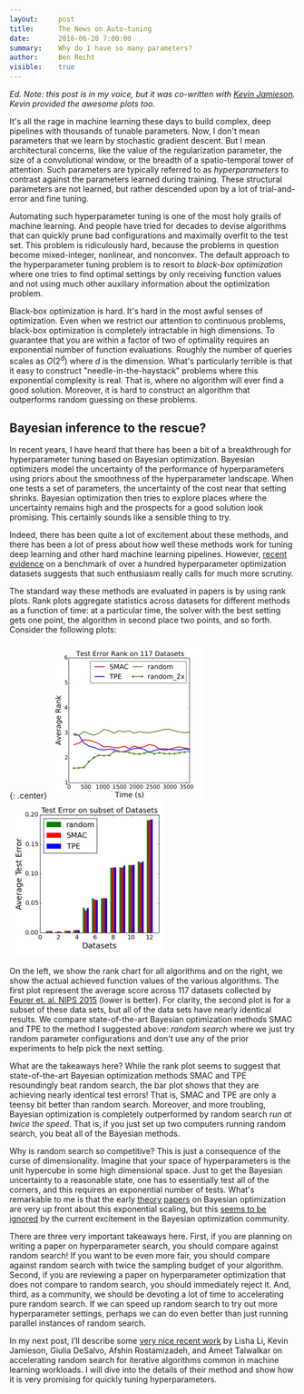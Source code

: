 ```yaml
---
layout:     post
title:      The News on Auto-tuning
date:       2016-06-20 7:00:00
summary:    Why do I have so many parameters?
author:     Ben Recht
visible:    true
---
```


*Ed. Note: this post is in my voice, but it was co-written with [Kevin Jamieson](http://people.eecs.berkeley.edu/~kjamieson/about.html).  Kevin provided the awesome plots too.*

It's all the rage in machine learning these days to build complex, deep pipelines with thousands of tunable parameters.  Now, I don't mean parameters that we learn by stochastic gradient descent.  But I mean architectural concerns, like the value of the regularization parameter, the size of a convolutional window, or the breadth of a spatio-temporal tower of attention.  Such parameters are typically referred to as *hyperparameters* to contrast against the parameters learned during training. These structural parameters are not learned, but rather descended upon by a lot of trial-and-error and fine tuning.  

Automating such hyperparameter tuning is one of the most holy grails of machine learning.  And people have tried for decades to devise algorithms that can quickly prune bad configurations and maximally overfit to the test set.  This problem is ridiculously hard, because the problems in question become mixed-integer, nonlinear, and nonconvex.  The default approach to the hyperparameter tuning problem is to resort to *black-box optimization* where one tries to find optimal settings by only receiving function values and not using much other auxiliary information about the optimization problem.

Black-box optimization is hard.  It's hard in the most awful senses of optimization.  Even when we restrict our attention to  continuous problems, black-box optimization is completely intractable in high dimensions. To guarantee that you are within a factor of two of optimality requires an exponential number of function evaluations.  Roughly the number of queries scales as $O(2^d)$ where $d$ is the dimension.  What's particularly terrible is that it easy to construct "needle-in-the-haystack" problems where this exponential complexity is real.  That is, where no algorithm will ever find a good solution.  Moreover, it is hard to construct an algorithm that outperforms random guessing on these problems.

## Bayesian inference to the rescue?

In recent years, I have heard that there has been a bit of a breakthrough for hyperparameter tuning based on Bayesian optimization.  Bayesian optimizers model the uncertainty of the performance of hyperparameters using
priors about the smoothness of the hyperparameter landscape.  When one tests a set of parameters, the uncertainty of the cost near that setting shrinks.  Bayesian optimization then tries to explore places where the uncertainty remains high and the prospects for a good solution look promising.  This certainly sounds like a sensible thing to try.

Indeed, there has been quite a lot of excitement about these methods, and there has been a lot of press about how well these methods work for tuning deep learning and other hard machine learning pipelines. However, [recent evidence](http://arxiv.org/abs/1603.06560) on a benchmark of over a hundred hyperparameter optimization datasets suggests that such enthusiasm really calls for much more scrutiny.  

The standard way these methods are evaluated in papers is by using rank plots.  Rank plots aggregate statistics across datasets for different methods as a function of time: at a particular time, the solver with the best setting gets one point, the algorithm in second place two points, and so forth.  Consider the following plots:

{: .center}
![Rank chart of various hyperparameter methods](/assets/hyperband/rank_chart.png)
![Bar plot comparing final test errors](/assets/hyperband/bar_plot_sample.png)

On the left, we show the rank chart for all algorithms and on the right, we show the actual achieved function values of the various algorithms.  The first plot represent the average score across 117 datasets collected by [Feurer et. al. NIPS 2015](http://papers.nips.cc/paper/5872-efficient-and-robust-automated-machine-learning) (lower is better).  For clarity, the second plot is for a subset of these data sets, but all of the data sets have nearly identical results.  We compare state-of-the-art Bayesian optimization methods SMAC and TPE to the method I suggested above: *random search* where we just try random parameter configurations and don't use any of the prior experiments to help pick the next setting.

What are the takeaways here?  While the rank plot seems to suggest that state-of-the-art Bayesian optimization methods SMAC and TPE resoundingly beat random search, the bar plot shows that they are achieving nearly identical test errors!  That is, SMAC and TPE are only a teensy bit better than random search.   Moreover, and more troubling, Bayesian optimization is completely outperformed by random search *run at twice the speed*.  That is, if you just set up two computers running random search, you beat all of the Bayesian methods.  

Why is random search so competitive?  This is just a consequence of the curse of dimensionality.  Imagine that your space of hyperparameters is the unit hypercube in some high dimensional space.  Just to get the Bayesian uncertainty to a reasonable state, one has to essentially test all of the corners, and this requires an exponential number of tests.  What's remarkable to me is that the early [theory](http://arxiv.org/abs/0912.3995) [papers](https://hal.inria.fr/hal-00654517/) on Bayesian optimization are very up front about this exponential scaling, but this [seems to be ignored](http://blog.sigopt.com/post/144221180573/evaluating-hyperparameter-optimization-strategies) by the current excitement in the Bayesian optimization community.

There are three very important takeaways here.  First, if you are planning on writing a paper on hyperparameter search, you should compare against random search!  If you want to be even more fair, you should compare against random search with twice the sampling budget of your algorithm.  Second, if you are reviewing a paper on hyperparameter optimization that does not compare to random search, you should immediately reject it.  And, third, as a community, we should be devoting a lot of time to accelerating  pure random search.  If we can speed up random search to try out more hyperparameter settings, perhaps we can do even better than just running parallel instances of random search.

In my next post, I’ll describe some [very nice recent work](http://arxiv.org/abs/1603.06560) by Lisha Li, Kevin Jamieson, Giulia DeSalvo, Afshin Rostamizadeh, and Ameet Talwalkar on accelerating random search for iterative algorithms common in machine learning workloads.  I will dive into the details of their method and show how it is very promising for quickly tuning hyperparameters.
